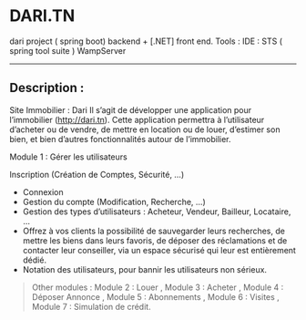 # DARI.TN
dari project ( spring boot) backend + [.NET] front end.
Tools : 
IDE : STS ( spring tool suite ) 
WampServer

------------------ 

## Description :

Site Immobilier : Dari
Il s’agit de développer une application pour l’immobilier (http://dari.tn).
Cette application permettra à l’utilisateur d’acheter ou de vendre, de mettre en location ou de louer,
d’estimer son bien, et bien d’autres fonctionnalités autour de l’immobilier.

Module 1 : Gérer les utilisateurs

Inscription (Création de Comptes, Sécurité, …)
- Connexion
- Gestion du compte (Modification, Recherche, …)
- Gestion des types d’utilisateurs : Acheteur, Vendeur, Bailleur, Locataire, …
- Offrez à vos clients la possibilité de sauvegarder leurs recherches, de mettre les biens dans
leurs favoris, de déposer des réclamations et de contacter leur conseiller, via un espace sécurisé
qui leur est entièrement dédié.
- Notation des utilisateurs, pour bannir les utilisateurs non sérieux.

















> Other modules :
Module 2 : Louer ,
Module 3 : Acheter , 
Module 4 : Déposer Annonce ,
Module 5 : Abonnements ,
Module 6 : Visites , 
Module 7 : Simulation de crédit.

